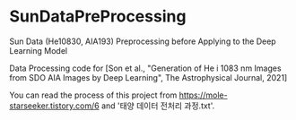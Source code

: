 # SunDataPreProcessing
Sun Data (He10830, AIA193) Preprocessing before Applying to the Deep Learning Model

Data Processing code for [Son et al., "Generation of He i 1083 nm Images from SDO AIA Images by Deep Learning", The Astrophysical Journal, 2021]

You can read the process of this project from https://mole-starseeker.tistory.com/6 and '태양 데이터 전처리 과정.txt'.
